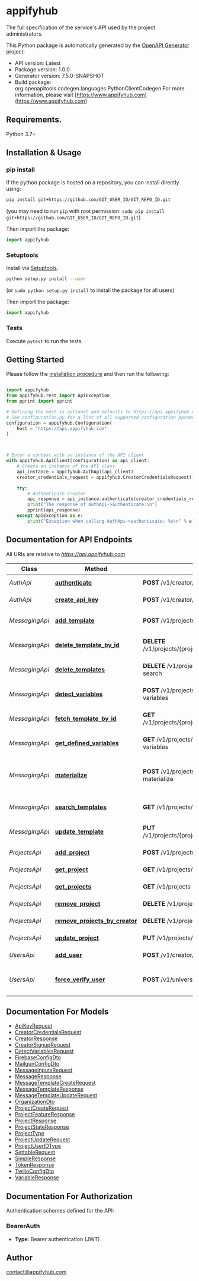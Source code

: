 # appifyhub
The full specification of the service's API used by the project administrators.

This Python package is automatically generated by the [OpenAPI Generator](https://openapi-generator.tech) project:

- API version: Latest
- Package version: 1.0.0
- Generator version: 7.5.0-SNAPSHOT
- Build package: org.openapitools.codegen.languages.PythonClientCodegen
For more information, please visit [https://www.appifyhub.com](https://www.appifyhub.com)

## Requirements.

Python 3.7+

## Installation & Usage
### pip install

If the python package is hosted on a repository, you can install directly using:

```sh
pip install git+https://github.com/GIT_USER_ID/GIT_REPO_ID.git
```
(you may need to run `pip` with root permission: `sudo pip install git+https://github.com/GIT_USER_ID/GIT_REPO_ID.git`)

Then import the package:
```python
import appifyhub
```

### Setuptools

Install via [Setuptools](http://pypi.python.org/pypi/setuptools).

```sh
python setup.py install --user
```
(or `sudo python setup.py install` to install the package for all users)

Then import the package:
```python
import appifyhub
```

### Tests

Execute `pytest` to run the tests.

## Getting Started

Please follow the [installation procedure](#installation--usage) and then run the following:

```python

import appifyhub
from appifyhub.rest import ApiException
from pprint import pprint

# Defining the host is optional and defaults to https://api.appifyhub.com
# See configuration.py for a list of all supported configuration parameters.
configuration = appifyhub.Configuration(
    host = "https://api.appifyhub.com"
)



# Enter a context with an instance of the API client
with appifyhub.ApiClient(configuration) as api_client:
    # Create an instance of the API class
    api_instance = appifyhub.AuthApi(api_client)
    creator_credentials_request = appifyhub.CreatorCredentialsRequest() # CreatorCredentialsRequest | 

    try:
        # Authenticate creator
        api_response = api_instance.authenticate(creator_credentials_request)
        print("The response of AuthApi->authenticate:\n")
        pprint(api_response)
    except ApiException as e:
        print("Exception when calling AuthApi->authenticate: %s\n" % e)

```

## Documentation for API Endpoints

All URIs are relative to *https://api.appifyhub.com*

Class | Method | HTTP request | Description
------------ | ------------- | ------------- | -------------
*AuthApi* | [**authenticate**](docs/AuthApi.md#authenticate) | **POST** /v1/creator/auth | Authenticate creator
*AuthApi* | [**create_api_key**](docs/AuthApi.md#create_api_key) | **POST** /v1/creator/apikey | Create an API key
*MessagingApi* | [**add_template**](docs/MessagingApi.md#add_template) | **POST** /v1/projects/{projectId}/messaging/template | Add a new message template
*MessagingApi* | [**delete_template_by_id**](docs/MessagingApi.md#delete_template_by_id) | **DELETE** /v1/projects/{projectId}/messaging/templates/{templateId} | Remove a message template
*MessagingApi* | [**delete_templates**](docs/MessagingApi.md#delete_templates) | **DELETE** /v1/projects/{projectId}/messaging/template-search | Remove message templates
*MessagingApi* | [**detect_variables**](docs/MessagingApi.md#detect_variables) | **POST** /v1/projects/{projectId}/messaging/template-variables | Detect variables in a string
*MessagingApi* | [**fetch_template_by_id**](docs/MessagingApi.md#fetch_template_by_id) | **GET** /v1/projects/{projectId}/messaging/templates/{templateId} | Get a message template
*MessagingApi* | [**get_defined_variables**](docs/MessagingApi.md#get_defined_variables) | **GET** /v1/projects/{projectId}/messaging/template-variables | Get all allowed variables
*MessagingApi* | [**materialize**](docs/MessagingApi.md#materialize) | **POST** /v1/projects/{projectId}/messaging/template-materialize | Materialize a message template (replace variables)
*MessagingApi* | [**search_templates**](docs/MessagingApi.md#search_templates) | **GET** /v1/projects/{projectId}/messaging/template-search | Search for message templates
*MessagingApi* | [**update_template**](docs/MessagingApi.md#update_template) | **PUT** /v1/projects/{projectId}/messaging/templates/{templateId} | Update a message template
*ProjectsApi* | [**add_project**](docs/ProjectsApi.md#add_project) | **POST** /v1/projects | Creates a new project
*ProjectsApi* | [**get_project**](docs/ProjectsApi.md#get_project) | **GET** /v1/projects/{projectId} | Get a project
*ProjectsApi* | [**get_projects**](docs/ProjectsApi.md#get_projects) | **GET** /v1/projects | Get all projects
*ProjectsApi* | [**remove_project**](docs/ProjectsApi.md#remove_project) | **DELETE** /v1/projects/{projectId} | Remove a project
*ProjectsApi* | [**remove_projects_by_creator**](docs/ProjectsApi.md#remove_projects_by_creator) | **DELETE** /v1/projects | Remove all projects
*ProjectsApi* | [**update_project**](docs/ProjectsApi.md#update_project) | **PUT** /v1/projects/{projectId} | Update a project
*UsersApi* | [**add_user**](docs/UsersApi.md#add_user) | **POST** /v1/creator/signup | Sign up a new creator
*UsersApi* | [**force_verify_user**](docs/UsersApi.md#force_verify_user) | **POST** /v1/universal/users/{universalId}/force-verify | Verify a user without their explicit approval


## Documentation For Models

 - [ApiKeyRequest](docs/ApiKeyRequest.md)
 - [CreatorCredentialsRequest](docs/CreatorCredentialsRequest.md)
 - [CreatorResponse](docs/CreatorResponse.md)
 - [CreatorSignupRequest](docs/CreatorSignupRequest.md)
 - [DetectVariablesRequest](docs/DetectVariablesRequest.md)
 - [FirebaseConfigDto](docs/FirebaseConfigDto.md)
 - [MailgunConfigDto](docs/MailgunConfigDto.md)
 - [MessageInputsRequest](docs/MessageInputsRequest.md)
 - [MessageResponse](docs/MessageResponse.md)
 - [MessageTemplateCreateRequest](docs/MessageTemplateCreateRequest.md)
 - [MessageTemplateResponse](docs/MessageTemplateResponse.md)
 - [MessageTemplateUpdateRequest](docs/MessageTemplateUpdateRequest.md)
 - [OrganizationDto](docs/OrganizationDto.md)
 - [ProjectCreateRequest](docs/ProjectCreateRequest.md)
 - [ProjectFeatureResponse](docs/ProjectFeatureResponse.md)
 - [ProjectResponse](docs/ProjectResponse.md)
 - [ProjectStateResponse](docs/ProjectStateResponse.md)
 - [ProjectType](docs/ProjectType.md)
 - [ProjectUpdateRequest](docs/ProjectUpdateRequest.md)
 - [ProjectUserIDType](docs/ProjectUserIDType.md)
 - [SettableRequest](docs/SettableRequest.md)
 - [SimpleResponse](docs/SimpleResponse.md)
 - [TokenResponse](docs/TokenResponse.md)
 - [TwilioConfigDto](docs/TwilioConfigDto.md)
 - [VariableResponse](docs/VariableResponse.md)


<a id="documentation-for-authorization"></a>
## Documentation For Authorization


Authentication schemes defined for the API:
<a id="BearerAuth"></a>
### BearerAuth

- **Type**: Bearer authentication (JWT)


## Author

contact@appifyhub.com


